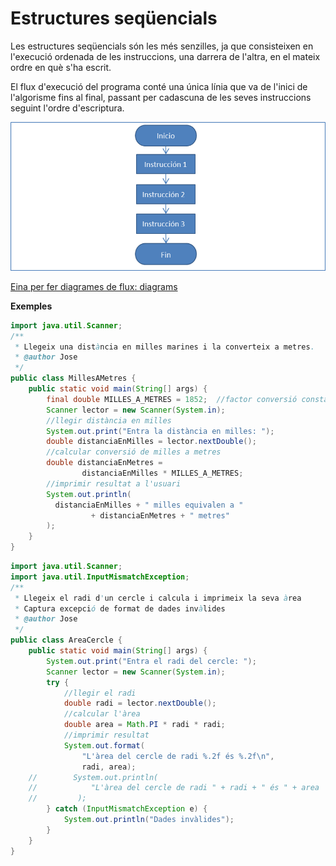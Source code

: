 # Estructures seqüencials

Les estructures seqüencials són les més senzilles, ja que consisteixen en l'execució ordenada de les instruccions, una darrera de l'altra, en el mateix ordre en què s'ha escrit.

El flux d'execució del programa conté una única línia que va de l'inici de l'algorisme fins al final, passant per cadascuna de les seves instruccions seguint l'ordre d'escriptura.

![Representació gràfica d'una estructura seqüencial](assets/1.1/diag_flux-estr_sequencial.png)

[Eina per fer diagrames de flux: diagrams](https://app.diagrams.net/)

**Exemples**

```java
import java.util.Scanner;
/**
 * Llegeix una distància en milles marines i la converteix a metres.
 * @author Jose
 */
public class MillesAMetres {
    public static void main(String[] args) {
        final double MILLES_A_METRES = 1852;  //factor conversió constant
        Scanner lector = new Scanner(System.in);
        //llegir distància en milles
        System.out.print("Entra la distància en milles: ");
        double distanciaEnMilles = lector.nextDouble();
        //calcular conversió de milles a metres
        double distanciaEnMetres = 
                distanciaEnMilles * MILLES_A_METRES;
        //imprimir resultat a l'usuari
        System.out.println(
          distanciaEnMilles + " milles equivalen a " 
                  + distanciaEnMetres + " metres"
        );
    }
}
```

```java
import java.util.Scanner;
import java.util.InputMismatchException;
/**
 * Llegeix el radi d'un cercle i calcula i imprimeix la seva àrea
 * Captura excepció de format de dades invàlides
 * @author Jose
 */
public class AreaCercle {
    public static void main(String[] args) {
        System.out.print("Entra el radi del cercle: ");
        Scanner lector = new Scanner(System.in);
        try {
            //llegir el radi
            double radi = lector.nextDouble();
            //calcular l'àrea
            double area = Math.PI * radi * radi;
            //imprimir resultat
            System.out.format(
                "L'àrea del cercle de radi %.2f és %.2f\n",
                radi, area);
    //        System.out.println(
    //            "L'àrea del cercle de radi " + radi + " és " + area
    //         );
        } catch (InputMismatchException e) {
            System.out.println("Dades invàlides");
        }
    }
}
```